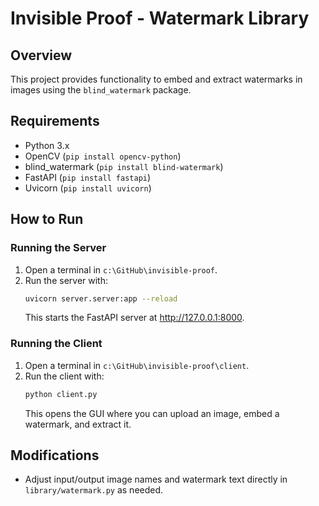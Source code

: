 # Invisible Proof - Watermark Library

## Overview
This project provides functionality to embed and extract watermarks in images using the `blind_watermark` package.

## Requirements
- Python 3.x
- OpenCV (`pip install opencv-python`)
- blind_watermark (`pip install blind-watermark`)
- FastAPI (`pip install fastapi`)
- Uvicorn (`pip install uvicorn`)

## How to Run

### Running the Server
1. Open a terminal in `c:\GitHub\invisible-proof`.
2. Run the server with:
   ```bash
   uvicorn server.server:app --reload
   ```
   This starts the FastAPI server at http://127.0.0.1:8000.

### Running the Client
1. Open a terminal in `c:\GitHub\invisible-proof\client`.
2. Run the client with:
   ```bash
   python client.py
   ```
   This opens the GUI where you can upload an image, embed a watermark, and extract it.

## Modifications
- Adjust input/output image names and watermark text directly in `library/watermark.py` as needed.
